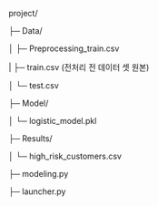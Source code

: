project/

├─ Data/

│   ├─ Preprocessing_train.csv

|   ├─ train.csv (전처리 전 데이터 셋 원본)

│   └─ test.csv

├─ Model/

│   └─ logistic_model.pkl

├─ Results/

│   └─ high_risk_customers.csv

├─ modeling.py

├─ launcher.py
